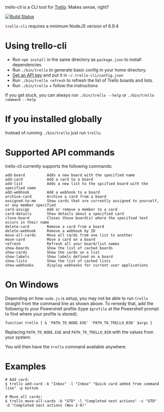 trello-cli is a CLI tool for [Trello](http://www.trello.com). Makes sense, right?

[![Build Status](https://api.travis-ci.org/mheap/trello-cli.svg?branch=master)](https://travis-ci.org/mheap/trello-cli)

`trello-cli` requires a minimum NodeJS version of 6.9.4

# Using trello-cli

* Run `npm install` in the same directory as `package.json` to install dependencies
* Run `./bin/trello` to generate basic config in your home directory.
* [Get an API key](https://trello.com/app-key) and put it in `~/.trello-cli/config.json`
* Run `./bin/trello refresh` to refresh the list of Trello boards and lists.
* Run `./bin/trello` + follow the instructions

If you get stuck, you can always run `./bin/trello --help` or `./bin/trello command --help`

# If you installed globally
Instead of running `./bin/trello` just run `trello`.

# Supported API commands

trello-cli currently supports the following commands:

    add-board          Adds a new board with the specified name
    add-card           Add a card to a board
    add-list           Adds a new list to the spcified board with the specified name
    add-webhook        Add a webhook to a board
    archive-card       Archive a card from a board
    assigned-to-me     Show cards that are currently assigned to yourself, or any member specified
    card-assign        Add or remove a member to a card
    card-details       Show details about a specified card
    close-board        Closes those board(s) where the specified text occurs in their name
    delete-card        Remove a card from a board
    delete-webhook     Remove a webhook by ID
    move-all-cards     Move all cards from one list to another
    move-card          Move a card on a board
    refresh            Refresh all your board/list names
    show-boards        Show the list of cached boards
    show-cards         Show the cards on a list
    show-labels        Show labels defined on a board
    show-lists         Show the list of cached lists
    show-webhooks      display webhooks for current user applications

# On Windows

Depending on how `node.js` is setup, you may not be able to run `trello` straight from the command line as shown above.  To remedy that, add the following to your Powershell profile (type `$profile` at the Powershell prompt to find where your profile is stored):

    function trello { & 'PATH_TO_NODE.EXE' 'PATH_TO_TRELLO_BIN' $args }

Replacing `PATH_TO_NODE.EXE` and `PATH_TO_TRELLO_BIN` with the values from your system.

You will then have the `trello` command available anywhere.

# Examples

    # Add card:
    $ trello add-card -b "Inbox" -l "Inbox" "Quick card added from command line" -p bottom

    # Move all cards:
    $ trello move-all-cards -b "GTD" -l "Completed next actions" -c "GTD" -d "Completed next actions (Nov 2-8)"

